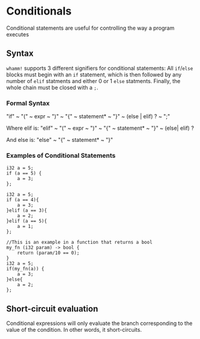 # Conditionals # 
Conditional statements are useful for controlling the way a program executes

## Syntax ## 
`whamm!` supports 3 different signifiers for conditional statements:
All `if`/`else` blocks must begin with an `if` statement, which is then followed by any number of `elif` statments and either 0 or 1 `else` statments. Finally, the whole chain must be closed with a `;`. 

### Formal Syntax ### 
"if" ~ "(" ~ expr ~ ")" ~ "{" ~ statement* ~ "}" ~ (else | elif) ? ~ ";"

Where elif is: "elif" ~ "(" ~ expr ~ ")" ~ "{" ~ statement* ~ "}" ~ (else| elif) ?

And else is: "else" ~  "{" ~ statement* ~ "}"

### Examples of Conditional Statements
```
i32 a = 5; 
if (a == 5) {
    a = 3;
};
```
```
i32 a = 5;
if (a == 4){
    a = 3;
}elif (a == 3){
    a = 2;
}elif (a == 5){
    a = 1;
}; 
```
```
//This is an example in a function that returns a bool
my_fn (i32 param) -> bool {
    return (param/10 == 0);    
}
i32 a = 5;
if(my_fn(a)) {
    a = 3;
}else{
    a = 2;
};
```
## Short-circuit evaluation ##

Conditional expressions will only evaluate the branch corresponding to the value of the condition.
In other words, it short-circuits.

